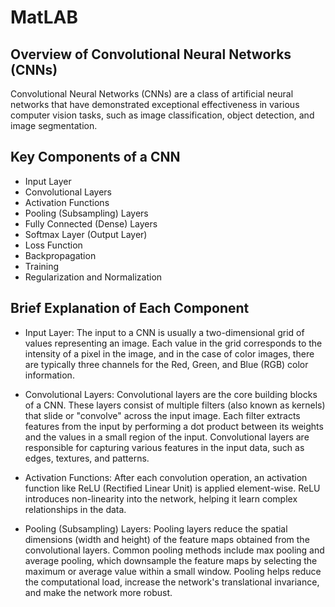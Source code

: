 # MatLAB

## Overview of Convolutional Neural Networks (CNNs)
Convolutional Neural Networks (CNNs) are a class of artificial neural networks that have demonstrated exceptional effectiveness in various computer vision tasks, such as image classification, object detection, and image segmentation.

## Key Components of a CNN

- Input Layer
- Convolutional Layers
- Activation Functions
- Pooling (Subsampling) Layers
- Fully Connected (Dense) Layers
- Softmax Layer (Output Layer)
- Loss Function
- Backpropagation
- Training
- Regularization and Normalization

## Brief Explanation of Each Component

- Input Layer: The input to a CNN is usually a two-dimensional grid of values representing an image. Each value in the grid corresponds to the intensity of a pixel in the image, and in the case of color images, there are typically three channels for the Red, Green, and Blue (RGB) color information.

- Convolutional Layers: Convolutional layers are the core building blocks of a CNN. These layers consist of multiple filters (also known as kernels) that slide or "convolve" across the input image. Each filter extracts features from the input by performing a dot product between its weights and the values in a small region of the input. Convolutional layers are responsible for capturing various features in the input data, such as edges, textures, and patterns.

- Activation Functions: After each convolution operation, an activation function like ReLU (Rectified Linear Unit) is applied element-wise. ReLU introduces non-linearity into the network, helping it learn complex relationships in the data.

- Pooling (Subsampling) Layers: Pooling layers reduce the spatial dimensions (width and height) of the feature maps obtained from the convolutional layers. Common pooling methods include max pooling and average pooling, which downsample the feature maps by selecting the maximum or average value within a small window. Pooling helps reduce the computational load, increase the network's translational invariance, and make the network more robust.
